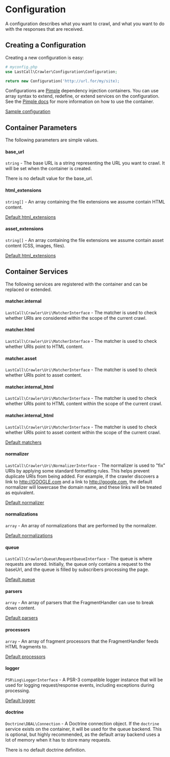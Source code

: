 Configuration
=============

A configuration describes what you want to crawl, and what you want to do with the responses that are received.

Creating a Configuration
------------------------
Creating a new configuration is easy:
```php
# myconfig.php
use LastCall\Crawler\Configuration\Configuration;

return new Configuration('http://url.for/my/site);
```

Configurations are [Pimple](http://pimple.sensiolabs.org/) dependency injection containers.  You can use array syntax to extend, redefine, or extend services on the configuration.  See the [Pimple docs](http://pimple.sensiolabs.org/) for more information on how to use the container. 

[Sample configuration](sample.php)

Container Parameters
--------------------
The following parameters are simple values.

#### base_url 

`string` - The base URL is a string representing the URL you want to crawl.  It will be set when the container is created.

There is no default value for the base_url.

#### html_extensions 

`string[]` - An array containing the file extensions we assume contain HTML content.

[Default html_extensions](../src/Configuration/ServiceProvider/MatcherServiceProvider.php)

#### asset_extensions 

`string[]` - An array containing the file extensions we assume contain asset content (CSS, images, files).

[Default html_extensions](../src/Configuration/ServiceProvider/MatcherServiceProvider.php)

Container Services
------------------
The following services are registered with the container and can be replaced or extended.

#### matcher.internal 

`LastCall\Crawler\Uri\MatcherInterface` - The matcher is used to check whether URIs are considered within the scope of the current crawl.

#### matcher.html 

`LastCall\Crawler\Uri\MatcherInterface` - The matcher is used to check whether URIs point to HTML content.

#### matcher.asset 

`LastCall\Crawler\Uri\MatcherInterface` - The matcher is used to check whether URIs point to asset content.

#### matcher.internal_html 

`LastCall\Crawler\Uri\MatcherInterface` - The matcher is used to check whether URIs point to HTML content within the scope of the current crawl.

#### matcher.internal_html 

`LastCall\Crawler\Uri\MatcherInterface` - The matcher is used to check whether URIs point to asset content within the scope of the current crawl.

[Default matchers](../src/Configuration/ServiceProvider/MatcherServiceProvider.php)


#### normalizer 

`LastCall\Crawler\Uri\NormalizerInterface` - The normalizer is used to "fix" URIs by applying some standard formatting rules.  This helps prevent duplicate URIs from being added.  For example, if the crawler discovers a link to http://GOOGLE.com and a link to http://google.com, the default normalizer will lowercase the domain name, and these links will be treated as equivalent.

[Default normalizer](../src/Configuration/ServiceProvider/NormalizerServiceProvider.php)

#### normalizations
`array` - An array of normalizations that are performed by the normalizer.

[Default normalizations](../src/Configuration/ServiceProvider/NormalizerServiceProvider.php)

#### queue 

`LastCall\Crawler\Queue\RequestQueueInterface` - The queue is where requests are stored.  Initially, the queue only contains a request to the baseUrl, and the queue is filled by subscribers processing the page. 

[Default queue](../src/Configuration/ServiceProvider/QueueServiceProvider.php)

#### parsers

`array` - An array of parsers that the FragmentHandler can use to break down content.

[Default parsers](../src/Configuration/ServiceProvider/FragmentServiceProvider.php)

#### processors

`array` - An array of fragment processors that the FragmentHandler feeds HTML fragments to.

[Default processors](../src/Configuration/ServiceProvider/FragmentServiceProvider.php)

#### logger 

`PSR\Log\LoggerInterface` - A PSR-3 compatible logger instance that will be used for logging request/response events, including exceptions during processing.

[Default logger](../src/Configuration/ServiceProvider/LoggerServiceProvider.php)

#### doctrine 

`Doctrine\DBAL\Connection` - A Doctrine connection object.  If the `doctrine` service exists on the container, it will be used for the queue backend.  This is optional, but highly recommended, as the default array backend uses a lot of memory when it has to store many requests.

There is no default doctrine definition.




